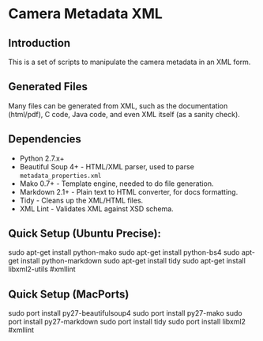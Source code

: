 # Camera Metadata XML
## Introduction
This is a set of scripts to manipulate the camera metadata in an XML form.

## Generated Files
Many files can be generated from XML, such as the documentation (html/pdf),
C code, Java code, and even XML itself (as a sanity check).

## Dependencies
* Python 2.7.x+
* Beautiful Soup 4+ - HTML/XML parser, used to parse `metadata_properties.xml`
* Mako 0.7+         - Template engine, needed to do file generation.
* Markdown 2.1+     - Plain text to HTML converter, for docs formatting.
* Tidy              - Cleans up the XML/HTML files.
* XML Lint          - Validates XML against XSD schema.

## Quick Setup (Ubuntu Precise):
sudo apt-get install python-mako
sudo apt-get install python-bs4
sudo apt-get install python-markdown
sudo apt-get install tidy
sudo apt-get install libxml2-utils #xmllint

## Quick Setup (MacPorts)
sudo port install py27-beautifulsoup4
sudo port install py27-mako
sudo port install py27-markdown
sudo port install tidy
sudo port install libxml2 #xmllint
